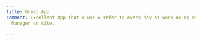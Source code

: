 ```yaml
---
title: Great App
comment: Excellent App that I use & refer to every day at work as my role as a Construction
  Manager on site.

---
```

